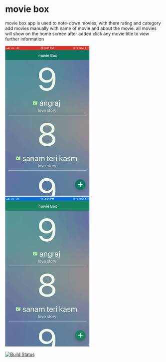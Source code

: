# movie box 

movie box app is used to note-down movies, with there rating and category 
add movies manually with name of movie and about the movie.
all movies will show on the home screen after added click any movie title to view  further information 

![demo](app-data/IMG-1.gif)  ![demo](app-data/IMG-2.gif) 
 


[![Build Status](https://travis-ci.org/joemccann/dillinger.svg?branch=master)](https://travis-ci.org/joemccann/dillinger)
